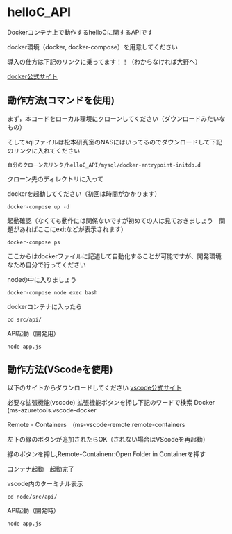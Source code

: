 # helloC_API
Dockerコンテナ上で動作するhelloCに関するAPIです

docker環境（docker, docker-compose）を用意してください

導入の仕方は下記のリンクに乗ってます！！（わからなければ大野へ）

[docker公式サイト](https://docs.docker.jp/get-docker.html)

## 動作方法(コマンドを使用)

まず，本コードをローカル環境にクローンしてください（ダウンロードみたいなもの）

そしてsqlファイルは松本研究室のNASにはいってるのでダウンロードして下記のリンクに入れてください
```
自分のクローン先リンク/helloC_API/mysql/docker-entrypoint-initdb.d
```

クローン先のディレクトリに入って

dockerを起動してください（初回は時間がかかります）
```
docker-compose up -d
```

起動確認（なくても動作には関係ないですが初めての人は見ておきましょう　問題があればここにexitなどが表示されます）
```
docker-compose ps
```

ここからはdockerファイルに記述して自動化することが可能ですが、開発環境なため自分で行ってください

nodeの中に入りましょう
```
docker-compose node exec bash
```

dockerコンテナに入ったら
```
cd src/api/
```
API起動（開発用）
```
node app.js
```

## 動作方法(VScodeを使用)

以下のサイトからダウンロードしてください
[vscode公式サイト](https://azure.microsoft.com/ja-jp/products/visual-studio-code/)

必要な拡張機能(vscode)
拡張機能ボタンを押し下記のワードで検索
Docker　(ms-azuretools.vscode-docker

Remote - Containers　(ms-vscode-remote.remote-containers

左下の緑のボタンが追加されたらOK（されない場合はVScodeを再起動）

緑のボタンを押し,Remote-Containenr:Open Folder in Containerを押す

コンテナ起動　起動完了

vscode内のターミナル表示
```
cd node/src/api/
```
API起動（開発時）
```
node app.js
```
